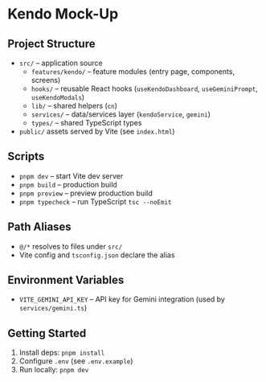 # Kendo Mock-Up

## Project Structure
- `src/` – application source
  - `features/kendo/` – feature modules (entry page, components, screens)
  - `hooks/` – reusable React hooks (`useKendoDashboard`, `useGeminiPrompt`, `useKendoModals`)
  - `lib/` – shared helpers (`cn`)
  - `services/` – data/services layer (`kendoService`, `gemini`)
  - `types/` – shared TypeScript types
- `public/` assets served by Vite (see `index.html`)

## Scripts
- `pnpm dev` – start Vite dev server
- `pnpm build` – production build
- `pnpm preview` – preview production build
- `pnpm typecheck` – run TypeScript `tsc --noEmit`

## Path Aliases
- `@/*` resolves to files under `src/`
- Vite config and `tsconfig.json` declare the alias

## Environment Variables
- `VITE_GEMINI_API_KEY` – API key for Gemini integration (used by `services/gemini.ts`)

## Getting Started
1. Install deps: `pnpm install`
2. Configure `.env` (see `.env.example`)
3. Run locally: `pnpm dev`
